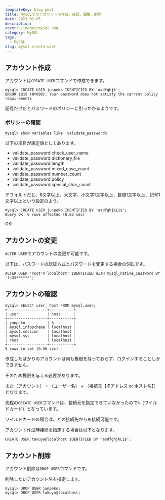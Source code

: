 ```yaml
---
templateKey: blog-post
title: MySQLでのアカウントの作成、確認、編集、削除
date: 2021-02-05
description: 
cover: /images/mysql.png
category: MySQL
tags:
  - MySQL
slug: mysql-create-user
---
```


## アカウント作成

アカウントは`CREATE USER`コマンドで作成できます。

```shell
mysql> CREATE USER junpeko IDENTIFIED BY 'asdfghjk';
ERROR 1819 (HY000): Your password does not satisfy the current policy requirements
```

記号だけだとパスワードのポリシーに引っかかるようです。

### ポリシーの確認

```shell
mysql> show variables like 'validate_password%'
```

以下の項目が設定値としてあります。

- validate_password.check_user_name
- validate_password.dictionary_file 
- validate_password.length
- validate_password.mixed_case_count
- validate_password.number_count
- validate_password.policy
- validate_password.special_char_count

デフォルトだと、8文字以上、大文字、小文字1文字以上、数値1文字以上、記号1文字以上という設定のよう。

```shell
mysql> CREATE USER junpeko IDENTIFIED BY 'asdfghjkL1$';
Query OK, 0 rows affected (0.03 sec)
```

OK!

## アカウントの変更

`ALTER USER`でアカウントの変更が可能です。

以下は、パスワードの認証方式とパスワードを変更する場合のSQLです。

```shell
ALTER USER 'root'@'localhost' IDENTIFIED WITH mysql_native_password BY 'fs3$******';
```

## アカウントの確認

```shell
mysql> SELECT user, host FROM mysql.user;
+------------------+-----------+
| user             | host      |
+------------------+-----------+
| junpeko          | %         |
| mysql.infoschema | localhost |
| mysql.session    | localhost |
| mysql.sys        | localhost |
| root             | localhost |
+------------------+-----------+
5 rows in set (0.00 sec)
```

作成したばかりのアカウントは何も権限を持っておらず、ログインすることしかできません。

そのため権限を与える必要があります。

また（アカウント） = （ユーザー名） + （接続元【IPアドレス or ホスト名】）となります。

先程の`CREATE USER`コマンドは、接続元を指定できていなかったので`%`（ワイルドカード）となっています。

ワイルドカードの場合は、どの接続先からも接続可能です。

アカウント作成時接続を指定する場合は以下となります。

```shell
CREATE USER takuya@localhost IDENTIFIED BY 'asdfghjkL1$';
```

## アカウント削除

アカウント削除は`DROP USER`コマンドです。

削除したいアカウント名を指定します。

```shell
mysql> DROP USER junpeko;
mysql> DROP USER takuya@localhost;
```
